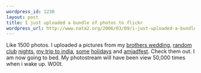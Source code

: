 ```yaml
--- 
wordpress_id: 1230
layout: post
title: I just uploaded a bundle of photos to flickr
wordpress_url: http://www.nata2.org/2006/03/09/i-just-uploaded-a-bundle-of-photos-to-flickr/
---
```

Like 1500 photos. I uploaded a pictures from my <a href="http://www.flickr.com/photos/natatwo/sets/72057594078275444/">brothers wedding</a>, <a href="http://static.flickr.com/48/110013191_5edfd2c20f_s.jpg">random</a> <a href="http://www.flickr.com/photos/natatwo/sets/72057594078272537/">club</a> <a href="http://www.flickr.com/photos/natatwo/sets/72057594078270929/">nights</a>, <a href="http://www.flickr.com/photos/natatwo/sets/72057594078282161/">my trip to india</a>, <a href="http://www.flickr.com/photos/natatwo/sets/72057594078282525/">some</a> <a href="http://www.flickr.com/photos/natatwo/sets/72057594078263497/">holidays</a> and <a href="http://www.flickr.com/photos/natatwo/sets/72057594078278029/">amjadfest</a>. Check them out. I am now going to bed. My photostream will have been view 50,000 times when i wake up. W00t.
